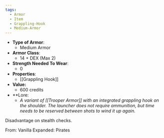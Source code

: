 ```yaml
---
tags:
  - Armor
  - Item
  - Grappling-Hook
  - Medium-Armor
---
```

- __Type of Armor__:
	* Medium Armor
- __Armor Class__:
	* 14 + DEX (Max 2)
- __Strength Needed To Wear__:
	* 0
- __Properties__:
	* [[Grappling Hook]]
- **Value:**
	- 600 credits
- **Lore:
	- *A variant of [[Trooper Armor]] with an integrated grappling hook on the shoulder. The launcher does not require ammunition, but time needs to be reserved between shots to wind it up again.*

Disadvantage on stealth checks.

From: Vanilla Expanded: Pirates
